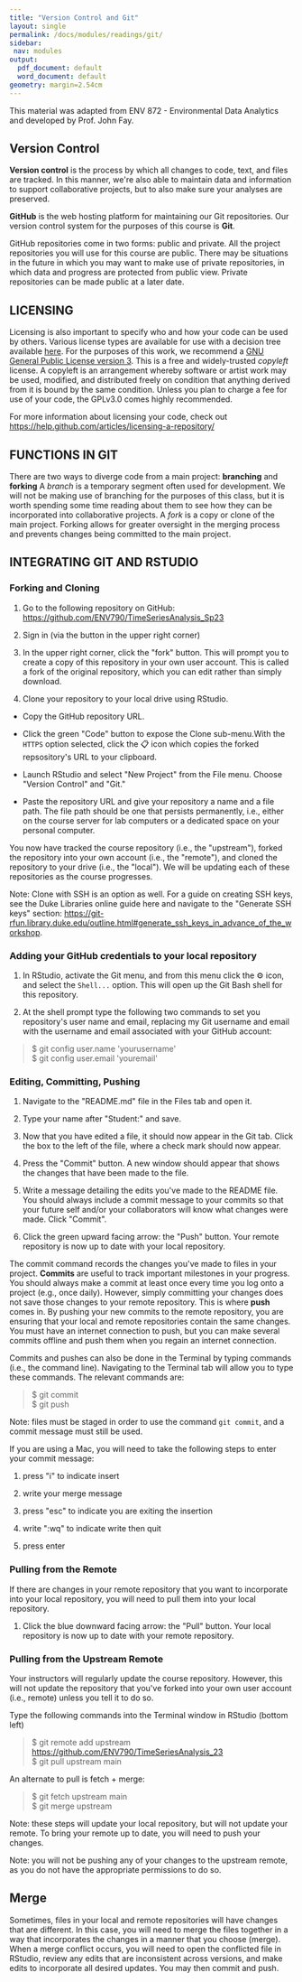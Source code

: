 ```yaml
---
title: "Version Control and Git"
layout: single
permalink: /docs/modules/readings/git/
sidebar:
 nav: modules
output:
  pdf_document: default
  word_document: default
geometry: margin=2.54cm
---
```


This material was adapted from ENV 872 - Environmental Data Analytics and developed by Prof. John Fay.

## Version Control

**Version control** is the process by which all changes to code, text, and files are tracked. In this manner, we're also able to maintain data and information to support collaborative projects, but to also make sure your analyses are preserved.

**GitHub** is the web hosting platform for maintaining our Git repositories. Our version control system for the purposes of this course is **Git**. 

GitHub repositories come in two forms: public and private. All the project repositories you will use for this course are public. There may be situations in the future in which you may want to make use of private repositories, in which data and progress are protected from public view. Private repositories can be made public at a later date.

## LICENSING

Licensing is also important to specify who and how your code can be used by others. Various license types are available for use with a decision tree available [here](https://choosealicense.com/). For the purposes of this work, we recommend a [GNU General Public License version 3](https://choosealicense.com/licenses/gpl-3.0/). This is a free and widely-trusted *copyleft* license. A copyleft is an arrangement whereby software or artist work may be used, modified, and distributed freely on condition that anything derived from it is bound by the same condition. Unless you plan to charge a fee for use of your code, the GPLv3.0 comes highly recommended.

For more information about licensing your code, check out https://help.github.com/articles/licensing-a-repository/

## FUNCTIONS IN GIT

There are two ways to diverge code from a main project: **branching** and **forking**
A *branch* is a temporary segment often used for development. We will not be making use of branching for the purposes of this class, but it is worth spending some time reading about them to see how they can be incorporated into collaborative projects. 
A *fork* is a copy or clone of the main project. Forking allows for greater oversight in the merging process and prevents changes being committed to the main project.  

## INTEGRATING GIT AND RSTUDIO

### Forking and Cloning 

1. Go to the following repository on GitHub: https://github.com/ENV790/TimeSeriesAnalysis_Sp23

2. Sign in (via the button in the upper right corner) 

3. In the upper right corner, click the "fork" button. This will prompt you to create a copy of this repository in your own user account. This is called a fork of the original repository, which you can edit rather than simply download. 

4. Clone your repository to your local drive using RStudio. <br>

 * Copy the GitHub repository URL. <br>

 * Click the green "Code" button to expose the Clone sub-menu.With the `HTTPS` option selected, click the :clipboard: icon which copies the forked repsository's URL to your clipboard. <br>

 * Launch RStudio and select "New Project" from the File menu. Choose "Version Control" and "Git." <br>

 * Paste the repository URL and give your repository a name and a file path. The file path should be one that persists permanently, i.e., either on the course server for lab computers or a dedicated space on your personal computer. <br>

You now have tracked the course repository (i.e., the "upstream"), forked the repository into your own account (i.e., the "remote"), and cloned the repository to your drive (i.e., the "local"). We will be updating each of these repositories as the course progresses. <br>

Note: Clone with SSH is an option as well. For a guide on creating SSH keys, see the Duke Libraries online guide here and navigate to the "Generate SSH keys" section:  https://git-rfun.library.duke.edu/outline.html#generate_ssh_keys_in_advance_of_the_workshop. <br>

### Adding your GitHub credentials to your local repository

1. In RStudio, activate the Git menu, and from this menu click the :gear: icon, and select the `Shell...` option. This will open up the Git Bash shell for this repository. <br> 

2. At the shell prompt type the following two commands to set you repository's user name and email, replacing my Git username and email with the username and email associated with your GitHub account: <br>

> $ git config user.name 'yourusername' <br> 
> $ git config user.email 'youremail' <br>

### Editing, Committing, Pushing

1. Navigate to the "README.md" file in the Files tab and open it. <br>

2. Type your name after "Student:" and save. <br>

3. Now that you have edited a file, it should now appear in the Git tab. Click the box to the left of the file, where a check mark should now appear. <br>

4. Press the "Commit" button. A new window should appear that shows the changes that have been made to the file. <br> 

5. Write a message detailing the edits you've made to the README file. You should always include a commit message to your commits so that your future self and/or your collaborators will know what changes were made. Click "Commit".

6. Click the green upward facing arrow: the "Push" button. Your remote repository is now up to date with your local repository. 

The commit command records the changes you've made to files in your project. **Commits** are useful to track important milestones in your progress. You should always make a commit at least once every time you log onto a project (e.g., once daily). However, simply committing your changes does not save those changes to your remote repository. This is where **push** comes in. By pushing your new commits to the remote repository, you are ensuring that your local and remote repositories contain the same changes. You must have an internet connection to push, but you can make several commits offline and push them when you regain an internet connection.

Commits and pushes can also be done in the Terminal by typing commands (i.e., the command line). Navigating to the Terminal tab will allow you to type these commands. The relevant commands are: 

> $ git commit <br>
> $ git push

Note: files must be staged in order to use the command `git commit`, and a commit message must still be used.

If you are using a Mac, you will need to take the following steps to enter your commit message: 

1. press "i" to indicate insert

2. write your merge message

3. press "esc" to indicate you are exiting the insertion

4. write ":wq" to indicate write then quit

5. press enter

### Pulling from the Remote

If there are changes in your remote repository that you want to incorporate into your local repository, you will need to pull them into your local repository. 

1. Click the blue downward facing arrow: the "Pull" button. Your local repository is now up to date with your remote repository. 

### Pulling from the Upstream Remote

Your instructors will regularly update the course repository. However, this will not update the repository that you've forked into your own user account (i.e., remote) unless you tell it to do so. <br>

Type the following commands into the Terminal window in RStudio (bottom left) <br>

> $ git remote add upstream https://github.com/ENV790/TimeSeriesAnalysis_23<br>
> $ git pull upstream main<br>

An alternate to pull is fetch + merge: <br>

> $ git fetch upstream main <br>
> $ git merge upstream <br>

Note: these steps will update your local repository, but will not update your remote. To bring your remote up to date, you will need to push your changes. <br>

Note: you will not be pushing any of your changes to the upstream remote, as you do not have the appropriate permissions to do so. <br>

## Merge

Sometimes, files in your local and remote repositories will have changes that are different. In this case, you will need to merge the files together in a way that incorporates the changes in a manner that you choose (merge). When a merge conflict occurs, you will need to open the conflicted file in RStudio, review any edits that are inconsistent across versions, and make edits to incorporate all desired updates. You may then commit and push. <br>


